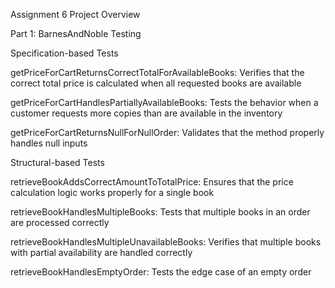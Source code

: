 Assignment 6
Project Overview

Part 1: BarnesAndNoble Testing

Specification-based Tests

getPriceForCartReturnsCorrectTotalForAvailableBooks: Verifies that the correct total price is calculated when all requested books are available

getPriceForCartHandlesPartiallyAvailableBooks: Tests the behavior when a customer requests more copies than are available in the inventory

getPriceForCartReturnsNullForNullOrder: Validates that the method properly handles null inputs

Structural-based Tests

retrieveBookAddsCorrectAmountToTotalPrice: Ensures that the price calculation logic works properly for a single book

retrieveBookHandlesMultipleBooks: Tests that multiple books in an order are processed correctly

retrieveBookHandlesMultipleUnavailableBooks: Verifies that multiple books with partial availability are handled correctly

retrieveBookHandlesEmptyOrder: Tests the edge case of an empty order